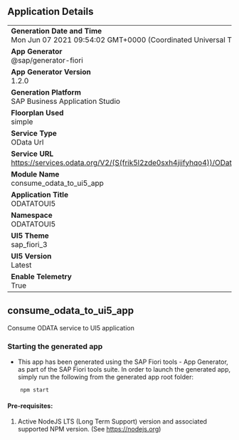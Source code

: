 ## Application Details
|               |
| ------------- |
|**Generation Date and Time**<br>Mon Jun 07 2021 09:54:02 GMT+0000 (Coordinated Universal Time)|
|**App Generator**<br>@sap/generator-fiori|
|**App Generator Version**<br>1.2.0|
|**Generation Platform**<br>SAP Business Application Studio|
|**Floorplan Used**<br>simple|
|**Service Type**<br>OData Url|
|**Service URL**<br>https://services.odata.org/V2/(S(frik5l2zde0sxh4jiifyhqo4))/OData/OData.svc/
|**Module Name**<br>consume_odata_to_ui5_app|
|**Application Title**<br>ODATATOUI5|
|**Namespace**<br>ODATATOUI5|
|**UI5 Theme**<br>sap_fiori_3|
|**UI5 Version**<br>Latest|
|**Enable Telemetry**<br>True|

## consume_odata_to_ui5_app

Consume ODATA service to UI5 application

### Starting the generated app

-   This app has been generated using the SAP Fiori tools - App Generator, as part of the SAP Fiori tools suite.  In order to launch the generated app, simply run the following from the generated app root folder:

```
    npm start
```

#### Pre-requisites:

1. Active NodeJS LTS (Long Term Support) version and associated supported NPM version.  (See https://nodejs.org)


